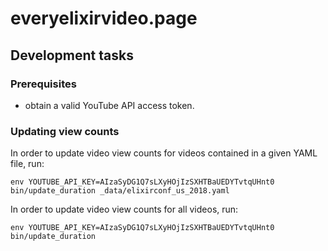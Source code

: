 # everyelixirvideo.page

## Development tasks

### Prerequisites

* obtain a valid YouTube API access token.

### Updating view counts

In order to update video view counts for videos contained in a given YAML file, run:

```fish
env YOUTUBE_API_KEY=AIzaSyDG1Q7sLXyHOjIzSXHTBaUEDYTvtqUHnt0 bin/update_duration _data/elixirconf_us_2018.yaml
```

In order to update video view counts for all videos, run:

```fish
env YOUTUBE_API_KEY=AIzaSyDG1Q7sLXyHOjIzSXHTBaUEDYTvtqUHnt0 bin/update_duration
```
